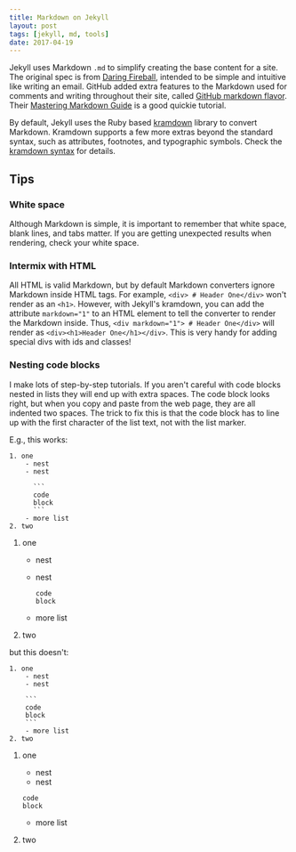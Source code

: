 ```yaml
---
title: Markdown on Jekyll
layout: post
tags: [jekyll, md, tools]
date: 2017-04-19
---
```


Jekyll uses Markdown `.md` to simplify creating the base content for a site.
The original spec is from [Daring Fireball](https://daringfireball.net/projects/markdown/), intended to be simple and intuitive like writing an email.
GitHub added extra features to the Markdown used for comments and writing throughout their site, called [GitHub markdown flavor](https://help.github.com/articles/basic-writing-and-formatting-syntax/).
Their [Mastering Markdown Guide](https://guides.github.com/features/mastering-markdown/) is a good quickie tutorial.

By default, Jekyll uses the Ruby based [kramdown](https://kramdown.gettalong.org/) library to convert Markdown. 
Kramdown supports a few more extras beyond the standard syntax, such as attributes, footnotes, and typographic symbols.
Check the [kramdown syntax](https://kramdown.gettalong.org/syntax.html) for details.

## Tips

### White space 

Although Markdown is simple, it is important to remember that white space, blank lines, and tabs matter.
If you are getting unexpected results when rendering, check your white space.

### Intermix with HTML

All HTML is valid Markdown, but by default Markdown converters ignore Markdown inside HTML tags. 
For example, `<div> # Header One</div>` won't render as an `<h1>`.
However, with Jekyll's kramdown, you can add the attribute `markdown="1"` to an HTML element to tell the converter to render the Markdown inside.
Thus, `<div markdown="1"> # Header One</div>` will render as `<div><h1>Header One</h1></div>`.
This is very handy for adding special divs with ids and classes!

### Nesting code blocks

I make lots of step-by-step tutorials.
If you aren't careful with code blocks nested in lists they will end up with extra spaces. 
The code block looks right, but when you copy and paste from the web page, they are all indented two spaces.
The trick to fix this is that the code block has to line up with the first character of the list text, not with the list marker.

E.g., this works:

`````
1. one
	- nest
	- nest
	  
	  ```
	  code
	  block
	  ```
	- more list
2. two
`````

1. one
	- nest
	- nest
	  
	  ```
	  code
	  block
	  ```
	- more list
2. two

but this doesn't:

`````
1. one
	- nest
	- nest
	  
	```
	code
	block
	```
	- more list
2. two
`````

1. one
	- nest
	- nest
	  
	```
	code
	block
	```
	- more list
2. two

